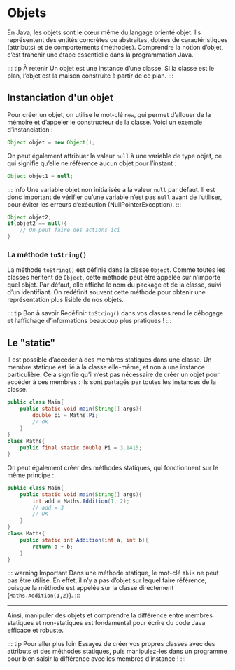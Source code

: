 # Objets

En Java, les objets sont le cœur même du langage orienté objet. Ils représentent des entités concrètes ou abstraites, dotées de caractéristiques (attributs) et de comportements (méthodes). Comprendre la notion d’objet, c’est franchir une étape essentielle dans la programmation Java.

::: tip À retenir
Un objet est une instance d’une classe. Si la classe est le plan, l’objet est la maison construite à partir de ce plan.
:::

## Instanciation d'un objet

Pour créer un objet, on utilise le mot-clé `new`, qui permet d’allouer de la mémoire et d’appeler le constructeur de la classe. Voici un exemple d’instanciation :

```java
Object objet = new Object();
```

On peut également attribuer la valeur `null` à une variable de type objet, ce qui signifie qu’elle ne référence aucun objet pour l’instant :

```java
Object objet1 = null;
```

::: info
Une variable objet non initialisée a la valeur `null` par défaut. Il est donc important de vérifier qu’une variable n’est pas `null` avant de l’utiliser, pour éviter les erreurs d’exécution (NullPointerException).
:::

```java
Object objet2;
if(objet2 == null){
    // On peut faire des actions ici
}
```

### La méthode `toString()`

La méthode `toString()` est définie dans la classe `Object`. Comme toutes les classes héritent de `Object`, cette méthode peut être appelée sur n’importe quel objet. Par défaut, elle affiche le nom du package et de la classe, suivi d’un identifiant. On redéfinit souvent cette méthode pour obtenir une représentation plus lisible de nos objets.

::: tip Bon à savoir
Redéfinir `toString()` dans vos classes rend le débogage et l’affichage d’informations beaucoup plus pratiques !
:::

## Le "static"

Il est possible d’accéder à des membres statiques dans une classe. Un membre statique est lié à la classe elle-même, et non à une instance particulière. Cela signifie qu’il n’est pas nécessaire de créer un objet pour accéder à ces membres : ils sont partagés par toutes les instances de la classe.

```java
public class Main{
    public static void main(String[] args){
        double pi = Maths.Pi;
        // OK
    }
}
class Maths{
    public final static double Pi = 3.1415;
}
```

On peut également créer des méthodes statiques, qui fonctionnent sur le même principe :

```java
public class Main{
    public static void main(String[] args){
        int add = Maths.Addition(1, 2);
        // add = 3
        // OK
    }
}
class Maths{
    public static int Addition(int a, int b){
        return a + b;
    }
}
```

::: warning Important
Dans une méthode statique, le mot-clé `this` ne peut pas être utilisé. En effet, il n’y a pas d’objet sur lequel faire référence, puisque la méthode est appelée sur la classe directement (`Maths.Addition(1,2)`).
:::

---

Ainsi, manipuler des objets et comprendre la différence entre membres statiques et non-statiques est fondamental pour écrire du code Java efficace et robuste.

::: tip Pour aller plus loin
Essayez de créer vos propres classes avec des attributs et des méthodes statiques, puis manipulez-les dans un programme pour bien saisir la différence avec les membres d’instance !
:::

